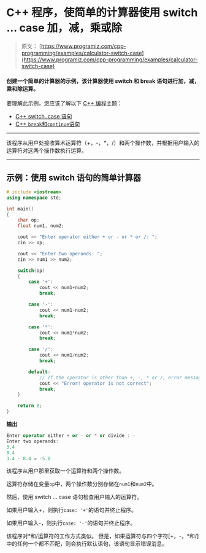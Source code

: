 # C++ 程序，使简单的计算器使用 switch ... case 加，减，乘或除

> 原文： [https://www.programiz.com/cpp-programming/examples/calculator-switch-case](https://www.programiz.com/cpp-programming/examples/calculator-switch-case)

#### 创建一个简单的计算器的示例，该计算器使用 switch 和 break 语句进行加，减，乘和除运算。

要理解此示例，您应该了解以下 [C++ 编程](/cpp-programming "C++ tutorial")主题：

*   [C++ switch..case 语句](/cpp-programming/switch-case)
*   [C++ `break`和`continue`语句](/cpp-programming/break-continue)

* * *

该程序从用户处接收算术运算符（+，-，*，/）和两个操作数，并根据用户输入的运算符对这两个操作数执行运算。

* * *

## 示例：使用 switch 语句的简单计算器

```cpp
# include <iostream>
using namespace std;

int main()
{
    char op;
    float num1, num2;

    cout << "Enter operator either + or - or * or /: ";
    cin >> op;

    cout << "Enter two operands: ";
    cin >> num1 >> num2;

    switch(op)
    {
        case '+':
            cout << num1+num2;
            break;

        case '-':
            cout << num1-num2;
            break;

        case '*':
            cout << num1*num2;
            break;

        case '/':
            cout << num1/num2;
            break;

        default:
            // If the operator is other than +, -, * or /, error message is shown
            cout << "Error! operator is not correct";
            break;
    }

    return 0;
} 
```

**输出**

```cpp
Enter operator either + or - or * or divide : -
Enter two operands: 
3.4
8.4
3.4 - 8.4 = -5.0 

```

该程序从用户那里获取一个运算符和两个操作数。

运算符存储在变量`op`中，两个操作数分别存储在`num1`和`num2`中。

然后，使用 switch ... case 语句检查用户输入的运算符。

如果用户输入+，则执行`case: '+'`的语句并终止程序。

如果用户输入-，则执行`case: '-'`的语句并终止程序。

该程序对*和/运算符的工作方式类似。 但是，如果运算符与四个字符[+，-，*和/]中的任何一个都不匹配，则会执行默认语句，该语句显示错误消息。